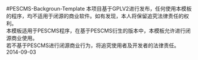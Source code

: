 #PESCMS-Backgroun-Template
本项目基于GPLV2进行发布，任何使用本模板的程序，均不适用于闭源的商业软件。如有发现，本人将保留追究法律责任的权利。   
本模板适用于PESCMS程序，在基于PESCMS衍生的版本中，本模板允许进行闭源商业使用。   
若不基于PESCMS进行闭源商业行为，将追究使用者及开发者的法律责任。
2014-09-03
